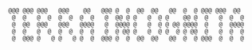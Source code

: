     @@@ @@@ @@@   @@@    @@   @@@ @  @  @@  @@   @@  @  @ @@@ @@@  @@  
     @  @   @  @  @  @  @  @   @  @@ @ @   @  @ @    @@ @  @   @  @  @                                                             
     @  @@  @@@   @@@   @@@@   @  @@@@ @   @  @ @ @@ @@@@  @   @  @@@@                                                               
     @  @   @  @  @  @  @  @   @  @ @@ @   @  @ @  @ @ @@  @   @  @  @                                                               
     @  @@@ @   @ @   @ @  @  @@@ @  @  @@  @@   @@  @  @ @@@  @  @  @                                                               
